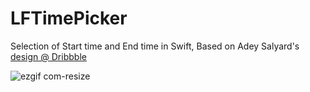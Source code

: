 # LFTimePicker
Selection of Start time and End time in Swift, Based on Adey Salyard's [design @ Dribbble](https://dribbble.com/shots/1780596-Time-Picker)

![ezgif com-resize](https://cloud.githubusercontent.com/assets/6511079/15739765/6f8cd774-2866-11e6-9913-2bdd9f9176c4.gif)
